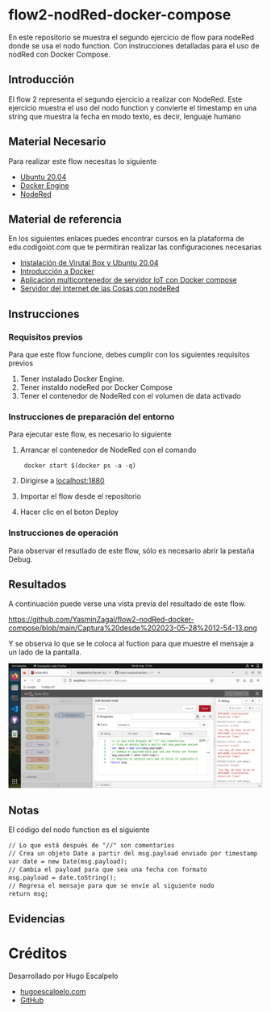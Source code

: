 # flow2-nodRed-docker-compose
En este repositorio se muestra el segundo ejercicio de flow para nodeRed donde se usa el nodo function. Con instrucciones detalladas para el uso de nodRed con Docker Compose.

## Introducción

El flow 2 representa el segundo ejercicio a realizar con NodeRed. Este ejercicio muestra el uso del nodo function y convierte el timestamp en una string que muestra la fecha en modo texto, es decir, lenguaje humano

## Material Necesario

Para realizar este flow necesitas lo siguiente

- [Ubuntu 20.04](https://releases.ubuntu.com/20.04/)
- [Docker Engine](https://docs.docker.com/engine/install/ubuntu/#install-using-the-convenience-script)
- [NodeRed](https://nodered.org/docs/getting-started/local)

## Material de referencia

En los siguientes enlaces puedes encontrar cursos en la plataforma de edu.codigoiot.com que te permitirán realizar las configuraciones necesarias

- [Instalación de Virutal Box y Ubuntu 20.04](https://edu.codigoiot.com/course/view.php?id=812)
- [Introducción a Docker](https://edu.codigoiot.com/course/view.php?id=996)
- [Aplicacion multicontenedor de servidor IoT con Docker compose](https://edu.codigoiot.com/mod/lesson/view.php?id=3889&pageid=3804&startlastseen=no)
- [Servidor del Internet de las Cosas con nodeRed](https://edu.codigoiot.com/course/view.php?id=997)


## Instrucciones

### Requisitos previos

Para que este flow funcione, debes cumplir con los siguientes requisitos previos
1. Tener instalado Docker Engine.
2. Tener instaldo nodeRed por Docker Compose
3. Tener el contenedor de NodeRed con el volumen de data activado

### Instrucciones de preparación del entorno

Para ejecutar este flow, es necesario lo siguiente
1. Arrancar el contenedor de NodeRed con el comando
        
        docker start $(docker ps -a -q)

2. Dirigirse a [localhost:1880](localhost:1880)
3. Importar el flow desde el repositorio
4. Hacer clic en el boton Deploy

### Instrucciones de operación

Para observar el resutlado de este flow, sólo es necesario abrir la pestaña Debug.

## Resultados

A continuación puede verse una vista previa del resultado de este flow.

![]()https://github.com/YasminZagal/flow2-nodRed-docker-compose/blob/main/Captura%20desde%202023-05-28%2012-54-13.png

Y se observa lo que se le coloca al fuction para que muestre el mensaje a un lado de la pantalla. 

![](https://github.com/YasminZagal/flow2-nodRed-docker-compose/blob/main/Captura%20desde%202023-05-28%2012-54-42.png)

## Notas

El código del nodo function es el siguiente

```
// Lo que está después de "//" son comentarios
// Crea un objeto Date a partir del msg.payload enviado por timestamp
var date = new Date(msg.payload);
// Cambia el payload para que sea una fecha con formato
msg.payload = date.toString();
// Regresa el mensaje para que se envíe al siguiente nodo
return msg;
```
## Evidencias


# Créditos

Desarrollado por Hugo Escalpelo
- [hugoescalpelo.com](https://hugoescalpelo.com/)
- [GitHub](https://github.com/hugoescalpelo)